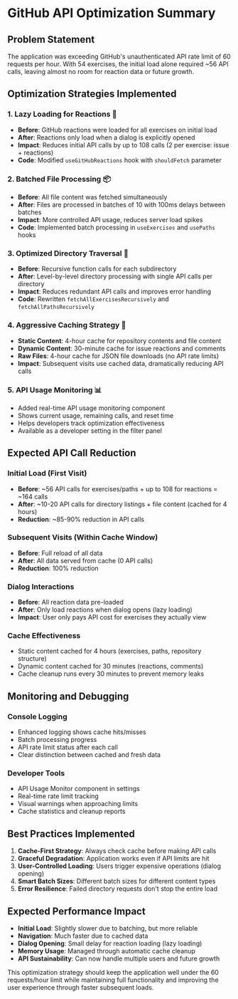# GitHub API Optimization Summary

## Problem Statement
The application was exceeding GitHub's unauthenticated API rate limit of 60 requests per hour. With 54 exercises, the initial load alone required ~56 API calls, leaving almost no room for reaction data or future growth.

## Optimization Strategies Implemented

### 1. **Lazy Loading for Reactions** 🎯
- **Before**: GitHub reactions were loaded for all exercises on initial load
- **After**: Reactions only load when a dialog is explicitly opened
- **Impact**: Reduces initial API calls by up to 108 calls (2 per exercise: issue + reactions)
- **Code**: Modified `useGitHubReactions` hook with `shouldFetch` parameter

### 2. **Batched File Processing** 📦
- **Before**: All file content was fetched simultaneously
- **After**: Files are processed in batches of 10 with 100ms delays between batches
- **Impact**: More controlled API usage, reduces server load spikes
- **Code**: Implemented batch processing in `useExercises` and `usePaths` hooks

### 3. **Optimized Directory Traversal** 🔄
- **Before**: Recursive function calls for each subdirectory
- **After**: Level-by-level directory processing with single API calls per directory
- **Impact**: Reduces redundant API calls and improves error handling
- **Code**: Rewritten `fetchAllExercisesRecursively` and `fetchAllPathsRecursively`

### 4. **Aggressive Caching Strategy** 💾
- **Static Content**: 4-hour cache for repository contents and file content
- **Dynamic Content**: 30-minute cache for issue reactions and comments
- **Raw Files**: 4-hour cache for JSON file downloads (no API rate limits)
- **Impact**: Subsequent visits use cached data, dramatically reducing API calls

### 5. **API Usage Monitoring** 📊
- Added real-time API usage monitoring component
- Shows current usage, remaining calls, and reset time
- Helps developers track optimization effectiveness
- Available as a developer setting in the filter panel

## Expected API Call Reduction

### Initial Load (First Visit)
- **Before**: ~56 API calls for exercises/paths + up to 108 for reactions = ~164 calls
- **After**: ~10-20 API calls for directory listings + file content (cached for 4 hours)
- **Reduction**: ~85-90% reduction in API calls

### Subsequent Visits (Within Cache Window)
- **Before**: Full reload of all data
- **After**: All data served from cache (0 API calls)
- **Reduction**: 100% reduction

### Dialog Interactions
- **Before**: All reaction data pre-loaded
- **After**: Only load reactions when dialog opens (lazy loading)
- **Impact**: User only pays API cost for exercises they actually view

### Cache Effectiveness
- Static content cached for 4 hours (exercises, paths, repository structure)
- Dynamic content cached for 30 minutes (reactions, comments)
- Cache cleanup runs every 30 minutes to prevent memory leaks

## Monitoring and Debugging

### Console Logging
- Enhanced logging shows cache hits/misses
- Batch processing progress
- API rate limit status after each call
- Clear distinction between cached and fresh data

### Developer Tools
- API Usage Monitor component in settings
- Real-time rate limit tracking
- Visual warnings when approaching limits
- Cache statistics and cleanup reports

## Best Practices Implemented

1. **Cache-First Strategy**: Always check cache before making API calls
2. **Graceful Degradation**: Application works even if API limits are hit
3. **User-Controlled Loading**: Users trigger expensive operations (dialog opening)
4. **Smart Batch Sizes**: Different batch sizes for different content types
5. **Error Resilience**: Failed directory requests don't stop the entire load

## Expected Performance Impact

- **Initial Load**: Slightly slower due to batching, but more reliable
- **Navigation**: Much faster due to cached data
- **Dialog Opening**: Small delay for reaction loading (lazy loading)
- **Memory Usage**: Managed through automatic cache cleanup
- **API Sustainability**: Can now handle multiple users and future growth

This optimization strategy should keep the application well under the 60 requests/hour limit while maintaining full functionality and improving the user experience through faster subsequent loads.